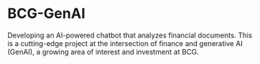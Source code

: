 # BCG-GenAI
Developing an AI-powered chatbot that analyzes financial documents. This is a cutting-edge project at the intersection of finance and generative AI (GenAI), a growing area of interest and investment at BCG.
